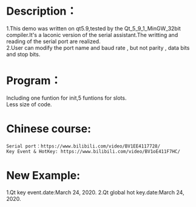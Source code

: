 # Description：  
1.This demo was written on qt5.9,tested by the Qt_5_9_1_MinGW_32bit compiler.It's a laconic version of the serial assistant.The writting and reading of the serial port are realized.  
2.User can modify the port name and baud rate , but not parity , data bits and stop bits.  
# Program：  
  Including one funtion for init,5 funtions for slots.  
  Less size of code.    
# Chinese course:  
	Serial port：https://www.bilibili.com/video/BV1EE4117728/
    Key Event & HotKey: https://www.bilibili.com/video/BV1oE411F7HC/
# New Example:
1.Qt key event.date:March 24, 2020.
2.Qt global hot key.date:March 24, 2020.
